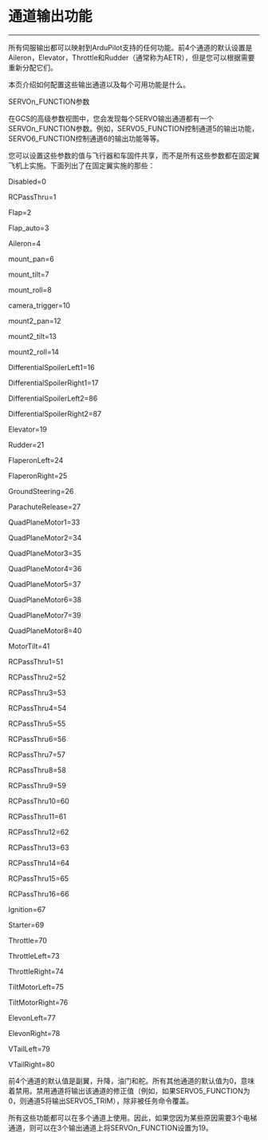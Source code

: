 # 通道输出功能

---

所有伺服输出都可以映射到ArduPilot支持的任何功能。前4个通道的默认设置是Aileron，Elevator，Throttle和Rudder（通常称为AETR），但是您可以根据需要重新分配它们。

本页介绍如何配置这些输出通道以及每个可用功能是什么。

SERVOn\_FUNCTION参数

在GCS的高级参数视图中，您会发现每个SERVO输出通道都有一个SERVOn\_FUNCTION参数。例如，SERVO5\_FUNCTION控制通道5的输出功能，SERVO6\_FUNCTION控制通道6的输出功能等等。

您可以设置这些参数的值与飞行器和车固件共享，而不是所有这些参数都在固定翼飞机上实施。下面列出了在固定翼实施的那些：

Disabled=0

RCPassThru=1

Flap=2

Flap\_auto=3

Aileron=4

mount\_pan=6

mount\_tilt=7

mount\_roll=8

camera\_trigger=10

mount2\_pan=12

mount2\_tilt=13

mount2\_roll=14

DifferentialSpoilerLeft1=16

DifferentialSpoilerRight1=17

DifferentialSpoilerLeft2=86

DifferentialSpoilerRight2=87

Elevator=19

Rudder=21

FlaperonLeft=24

FlaperonRight=25

GroundSteering=26

ParachuteRelease=27

QuadPlaneMotor1=33

QuadPlaneMotor2=34

QuadPlaneMotor3=35

QuadPlaneMotor4=36

QuadPlaneMotor5=37

QuadPlaneMotor6=38

QuadPlaneMotor7=39

QuadPlaneMotor8=40

MotorTilt=41

RCPassThru1=51

RCPassThru2=52

RCPassThru3=53

RCPassThru4=54

RCPassThru5=55

RCPassThru6=56

RCPassThru7=57

RCPassThru8=58

RCPassThru9=59

RCPassThru10=60

RCPassThru11=61

RCPassThru12=62

RCPassThru13=63

RCPassThru14=64

RCPassThru15=65

RCPassThru16=66

Ignition=67

Starter=69

Throttle=70

ThrottleLeft=73

ThrottleRight=74

TiltMotorLeft=75

TiltMotorRight=76

ElevonLeft=77

ElevonRight=78

VTailLeft=79

VTailRight=80

前4个通道的默认值是副翼，升降，油门和舵。所有其他通道的默认值为0，意味着禁用。禁用通道将输出该通道的修正值（例如，如果SERVO5\_FUNCTION为0，则通道5将输出SERVO5\_TRIM），除非被任务命令覆盖。

所有这些功能都可以在多个通道上使用。因此，如果您因为某些原因需要3个电梯通道，则可以在3个输出通道上将SERVOn\_FUNCTION设置为19。



